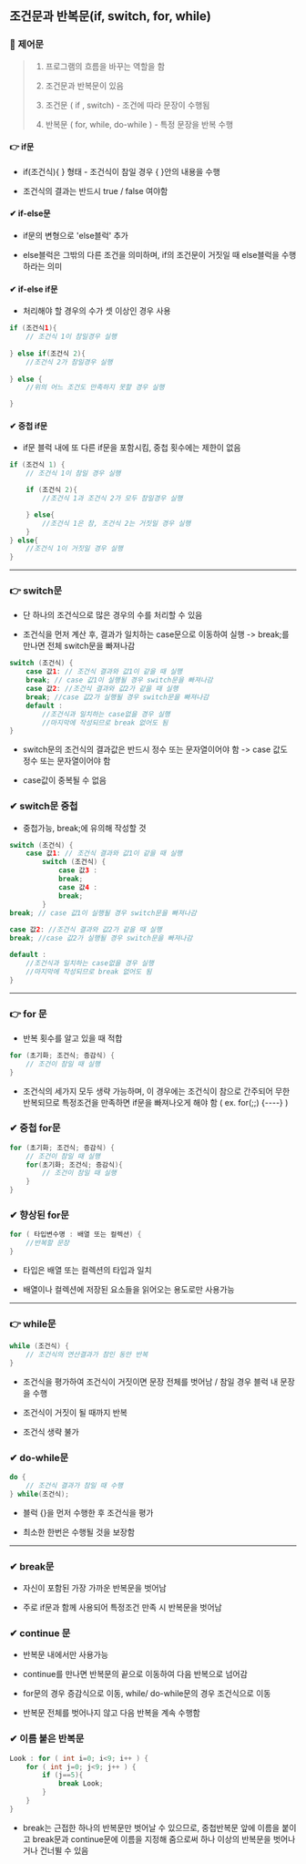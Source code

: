 ## 조건문과 반복문(if, switch, for, while)



### 📘 제어문

> 1. 프로그램의 흐름을 바꾸는 역할을 함
>
> 2. 조건문과 반복문이 있음
>
> 3. 조건문 ( if , switch) - 조건에 따라 문장이 수행됨
>
> 4. 반복문 ( for, while, do-while ) - 특정 문장을 반복 수행

#### 👉 if문

* if(조건식){ } 형태 - 조건식이 참일 경우 { }안의 내용을 수행

* 조건식의 결과는 반드시 true / false 여야함



#### ✔ if-else문

* if문의 변형으로 'else블럭' 추가

* else블럭은 그밖의 다른 조건을 의미하며, if의 조건문이 거짓일 때 else블럭을 수행하라는 의미



#### ✔ if-else if문

* 처리해야 할 경우의 수가 셋 이상인 경우 사용

```java
if (조건식1){
	// 조건식 1이 참일경우 실행
    
} else if(조건식 2){
	//조건식 2가 참일경우 실행
    
} else {
	//위의 어느 조건도 만족하지 못할 경우 실행

}
```



#### ✔ 중첩 if문

* if문 블럭 내에 또 다른 if문을 포함시킴, 중첩 횟수에는 제한이 없음

``` java
if (조건식 1) {
	// 조건식 1이 참일 경우 실행

    if (조건식 2){
        //조건식 1과 조건식 2가 모두 참일경우 실행

    } else{
        //조건식 1은 참, 조건식 2는 거짓일 경우 실행
	}
} else{
	//조건식 1이 거짓일 경우 실행
}
```

 

<hr>

### 👉 switch문

* 단 하나의 조건식으로 많은 경우의 수를 처리할 수 있음

* 조건식을 먼저 계산 후, 결과가 일치하는 case문으로 이동하여 실행 -> break;를 만나면 전체 switch문을 빠져나감

``` java
switch (조건식) {
	case 값1: // 조건식 결과와 값1이 같을 때 실행
	break; // case 값1이 실행될 경우 switch문을 빠져나감
	case 값2: //조건식 결과와 값2가 같을 때 실행
	break; //case 값2가 실행될 경우 switch문을 빠져나감
	default : 
		//조건식과 일치하는 case없을 경우 실행
		//마지막에 작성되므로 break 없어도 됨
}
```

* switch문의 조건식의 결과값은 반드시 정수 또는 문자열이어야 함 -> case 값도 정수 또는 문자열이어야 함

* case값이 중복될 수 없음



### ✔ switch문 중첩

* 중첩가능, break;에 유의해 작성할 것

``` java
switch (조건식) {
	case 값1: // 조건식 결과와 값1이 같을 때 실행
		switch (조건식) {
            case 값3 : 
            break;
            case 값4 :
            break;
		}
break; // case 값1이 실행될 경우 switch문을 빠져나감
        
case 값2: //조건식 결과와 값2가 같을 때 실행
break; //case 값2가 실행될 경우 switch문을 빠져나감

default : 
	//조건식과 일치하는 case없을 경우 실행
	//마지막에 작성되므로 break 없어도 됨
}
```



<hr>

### 👉 for 문

* 반복 횟수를 알고 있을 때 적합

``` java
for (초기화; 조건식; 증감식) {  
	// 조건이 참일 때 실행
}
```

* 조건식의 세가지 모두 생략 가능하며, 이 경우에는 조건식이 참으로 간주되어 무한반복되므로 특정조건을 만족하면 if문을 빠져나오게 해야 함 ( ex. for(;;) {----} )



### ✔ 중첩 for문

```java
for (초기화; 조건식; 증감식) {  
	// 조건이 참일 때 실행
	for(초기화; 조건식; 증감식){
        // 조건이 참일 때 실행
    }
}
```



### ✔ 향상된 for문

```java
for ( 타입변수명 : 배열 또는 컬렉션) {
	//반복할 문장
}
```

* 타입은 배열 또는 컬렉션의 타입과 일치

* 배열이나 컬렉션에 저장된 요소들을 읽어오는 용도로만 사용가능



<hr>

### 👉 while문

```java
while (조건식) {
	// 조건식의 연산결과가 참인 동안 반복
}
```

* 조건식을 평가하여 조건식이 거짓이면 문장 전체를 벗어남 / 참일 경우 블럭 내 문장을 수행

* 조건식이 거짓이 될 때까지 반복

* 조건식 생략 불가



### ✔ do-while문

``` java
do {
	// 조건식 결과가 참일 때 수행
} while(조건식);
```

* 블럭 {}을 먼저 수행한 후 조건식을 평가

* 최소한 한번은 수행될 것을 보장함



<hr>

### ✔ break문

* 자신이 포함된 가장 가까운 반복문을 벗어남

* 주로 if문과 함께 사용되어 특정조건 만족 시 반복문을 벗어남



### ✔ continue 문

* 반복문 내에서만 사용가능

* continue를 만나면 반복문의 끝으로 이동하여 다음 반복으로 넘어감

* for문의 경우 증감식으로 이동, while/ do-while문의 경우 조건식으로 이동

* 반복문 전체를 벗어나지 않고 다음 반복을 계속 수행함



### ✔ 이름 붙은 반복문

``` java
Look : for ( int i=0; i<9; i++ ) {
    for ( int j=0; j<9; j++ ) {
        if (j==5){
            break Look;
        }
    }
} 
```

* break는 근접한 하나의 반복문만 벗어날 수 있으므로, 중첩반복문 앞에 이름을 붙이고 break문과 continue문에 이름을 지정해 줌으로써 하나 이상의 반복문을 벗어나거나 건너뛸 수 있음